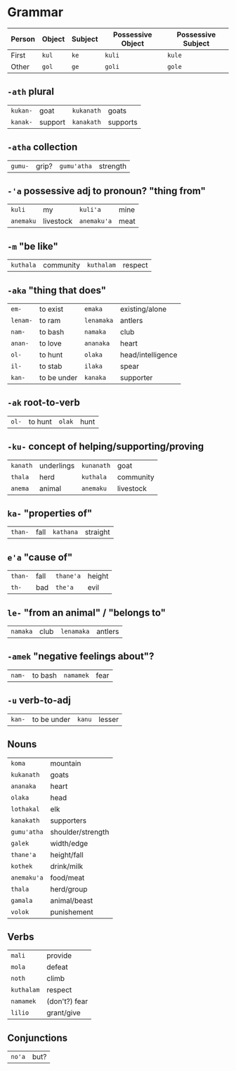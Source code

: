 # Grammar

Person | Object | Subject | Possessive Object | Possessive Subject
---|---|---|---|---
First  | `kul`  | `ke`    | `kuli`           | `kule`
Other  | `gol`  | `ge`    | `goli`           | `gole`

## `-ath` plural

|||||
---|---|---|---
`kukan-`  | goat        | `kukanath` | goats
`kanak-`  | support     | `kanakath` | supports

## `-atha` collection

|||||
---|---|---|---
`gumu-`   | grip?       | `gumu'atha` | strength

## `-'a` possessive adj to pronoun? "thing from"

|||||
---|---|---|---
`kuli`    | my          | `kuli'a`   | mine
`anemaku` | livestock   | `anemaku'a`| meat

## `-m` "be like"

|||||
---|---|---|---
`kuthala` | community   | `kuthalam` | respect

<!-- ## `-ku'a` "thing from"

|||||
---|---|---|---
`anema-`  | animal      | `anemaku'a`| meat -->

## `-aka` "thing that does"

|||||
---|---|---|---
`em-`     | to exist    | `emaka`    | existing/alone
`lenam-`  | to ram      | `lenamaka` | antlers  
`nam-`    | to bash     | `namaka`   | club  
`anan-`   | to love     | `ananaka`  | heart
`ol-`     | to hunt     | `olaka`    | head/intelligence
`il-`     | to stab     | `ilaka`    | spear
`kan-`    | to be under | `kanaka`   | supporter

## `-ak` root-to-verb

|||||
---|---|---|---
`ol-`     | to hunt     | `olak`     | hunt

## `-ku-` concept of helping/supporting/proving

|||||
---|---|---|---
`kanath`  | underlings  | `kunanath` | goat
`thala`   | herd        | `kuthala`  | community
`anema`   | animal      | `anemaku`  | livestock

## `ka-` "properties of"

|||||
---|---|---|---
`than-`   | fall        | `kathana` | straight

## `e'a` "cause of"

|||||
---|---|---|---
`than-`   | fall        | `thane'a` | height
`th-`     | bad         | `the'a`   | evil

## `le-` "from an animal" / "belongs to"

|||||
---|---|---|---
`namaka`  | club        | `lenamaka` | antlers 

## `-amek` "negative feelings about"?

|||||
---|---|---|---
`nam-`    | to bash     | `namamek`  | fear

## `-u` verb-to-adj

|||||
---|---|---|---
`kan-`    | to be under | `kanu`     | lesser

## Nouns

|||
---|---
`koma`      | mountain
`kukanath`  | goats
`ananaka`   | heart
`olaka`     | head
`lothakal`  | elk
`kanakath`  | supporters
`gumu'atha` | shoulder/strength
`galek`     | width/edge
`thane'a`   | height/fall
`kothek`    | drink/milk
`anemaku'a` | food/meat
`thala`     | herd/group
`gamala`    | animal/beast
`volok`     | punishement

## Verbs

|||
---|---
`mali`      | provide
`mola`      | defeat
`noth`      | climb
`kuthalam`  | respect
`namamek`   | (don't?) fear
`lilio`     | grant/give

## Conjunctions

|||
---|---
`no'a` | but?